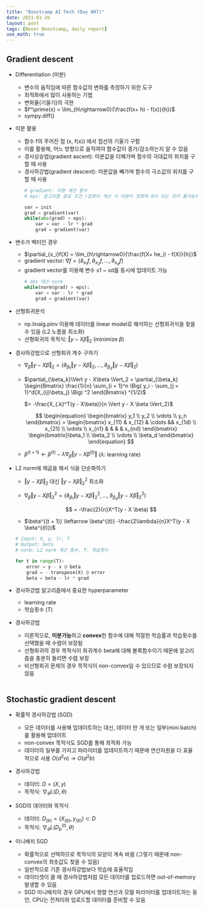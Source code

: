 ```yaml
---
title: "Boostcamp AI Tech (Day 007)"
date: 2021-01-26
layout: post
tags: [Naver Boostcamp, daily report]
use_math: true
---
```


## Gradient descent

* Differentiation (미분)
    * 변수의 움직임에 따른 함수값의 변화를 측정하기 위한 도구
    * 최적화에서 많이 사용하는 기법
    * 변화율(기울기)의 극한
    * $f^\prime(x) = \lim_{h\rightarrow0}{\frac{f(x+ h) - f(x)}{h}}$
    * sympy.diff()
* 미분 활용
    * 함수 f의 주어진 점 (x, f(x)) 에서 접선의 기울기 구함
    * 이를 활용해, 어느 방향으로 움직여야 함수값이 증가/감소하는지 알 수 있음
    * 경사상승법(gradient ascent): 미분값을 더해가며 함수의 극대값의 위치를 구할 때 사용
    * 경사하강법(gradient descent): 미분값을 빼가며 함수의 극소값의 위치를 구할 때 사용
        ```python
        # gradient: 미분 계산 함수
        # eps: 알고리즘 종료 조건 (컴퓨터 계산 시 미분이 정확히 0이 되는 것이 불가능하기 때문에 설정하는 작은 수)
        
        var = init
        grad = gradient(var)
        while(abs(grad) > eps):
            var = var - lr * grad
            grad = gradient(var)
        ```
* 변수가 벡터인 경우
    * $\partial_{x_i}f(X) = \lim_{h\rightarrow0}{\frac{f(X+ he_i) - f(X)}{h}}$
    * gradient vector: $\nabla f = (\partial_{x_1} f, \partial_{x_2} f, \dots, \partial_{x_d} f)$
    * gradient vector를 이용해 변수 x1 ~ xd를 동시에 업데이트 가능
        ```python
        # abs 대신 norm
        while(norm(grad) > eps):
            var = var - lr * grad
            grad = gradient(var)
        ```

* 선형회귀분석
    * np.linalg.pinv 이용해 데이터를 linear model로 해석하는 선형회귀식을 찾을 수 있음 (L2 노름을 최소화)
    * 선형회귀의 목적식: $\Vert y - X\beta \Vert_2 \text{ (minimize } \beta)$
* 경사하강법으로 선형회귀 계수 구하기
    * $\nabla_\beta\Vert y - X\beta \Vert_2 = (\partial_{\beta_1}\Vert y - X\beta \Vert_2, \dots, \partial_{\beta_d}\Vert y - X\beta \Vert_2)$
    * $\partial_{\beta_k}\Vert y - X\beta \Vert_2 = \partial_{\beta_k} \begin{Bmatrix} \frac{1}{n} \sum_{i = 1}^n \Big( y_i - \sum_{j = 1}^d{X_{ij}\beta_j} \Big) ^2 \end{Bmatrix} ^{1/2}$ 

        $= -\frac{X_{.k}^T(y - X\beta)}{n \Vert y - X \beta \Vert_2}$

        $$ \begin{equation}
        \begin{bmatrix} y_1 \\ y_2 \\ \vdots \\ y_n \end{bmatrix} = \begin{bmatrix} x_{11} & x_{12} & \cdots && x_{1d} \\ x_{21} \\ \vdots \\ x_{n1} & & & & x_{nd} \end{bmatrix} \begin{bmatrix}\beta_1 \\ \beta_2 \\ \vdots \\ \beta_d \end{bmatrix}
        \end{equation} $$

    * $\beta^{(t + 1)} \leftarrow \beta^{(t)} - \lambda\nabla_{\beta} \Vert y - X\beta^{(t)} \Vert$ ($\lambda$: learning rate)
* L2 norm에 제곱을 해서 식을 단순화하기
    * $\Vert y - X\beta \Vert_2$ 대신 $\Vert y - X\beta \Vert_2^2$ 최소화
    * $\nabla_\beta\Vert y - X\beta \Vert_2^2 = (\partial_{\beta_1}\Vert y - X\beta \Vert_2^2, \dots, \partial_{\beta_d}\Vert y - X\beta \Vert_2^2)$

        $$ = -\frac{2}{n}X^T(y - X \beta) $$

    * $\beta^{(t + 1)} \leftarrow \beta^{(t)} -\frac{2\lambda}{n}X^T(y - X \beta^{(t)})$

    ```python
    # Input: X, y, lr, T
    # Output: beta
    # norm: L2 norm 계산 함수, T: 학습횟수

    for t in range(T):
        error = y - x @ beta
        grad = - transpose(X) @ error
        beta = beta - lr * grad
    ```
* 경사하강법 알고리즘에서 중요한 hyperparameter
    * learning rate
    * 학습횟수 (T)
* 경사하강법
    * 이론적으로, **미분가능**하고 **convex**한 함수에 대해 적절한 학습률과 학습횟수를 선택했을 때 수렴이 보장됨
    * 선형회귀의 경우 목적식이 회귀계수 beta에 대해 볼록함수이기 때문에 알고리즘을 충분히 돌리면 수렴 보장
    * 비선형회귀 문제의 경우 목적식이 non-convex일 수 있으므로 수렴 보장되지 않음
<br><br>

## Stochastic gradient descent

*  확률적 경사하강법 (SGD)
    * 모든 데이터를 사용해 업데이트하는 대신, 데이터 한 개 또는 일부(mini batch)를 활용해 업데이트
    * non-convex 목적식도 SGD를 통해 최적화 가능
    * 데이터의 일부를 가지고 파라미터를 업데이트하기 때문에 연산자원을 더 효율적으로 사용 $O(d^2n) \rightarrow O(d^2b)$

* 경사하강법
    * 데이터: $D = (X, y)$
    * 목적식: $\nabla_{\theta}L(D, \theta)$
* SGD의 데이터와 목적식
    * 데이터: $D_{(b)} = (X_{(b)}, y_{(b)}) \subset D$
    * 목적식: $\nabla_{\theta}L(D_b^{(t)}, \theta)$

* 미니배치 SGD
    * 확률적으로 선택하므로 목적식의 모양이 계속 바뀜 (그렇기 때문에 non-convex의 최솟값도 찾을 수 있음)
    * 일반적으로 기존 경사하강법보다 학습에 효율적임
    * 데이터셋이 클 때 경사하강법처럼 모든 데이터를 업로드하면 out-of-memory 발생할 수 있음
    * SGD 미니배치의 경우 GPU에서 행렬 연산과 모델 파라미터를 업데이트하는 동안, CPU는 전처리와 업로드할 데이터를 준비할 수 있음
<br><br>